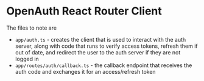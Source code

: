 # OpenAuth React Router Client

The files to note are

- `app/auth.ts` - creates the client that is used to interact with the auth server, along with code that runs to verify access tokens, refresh them if out of date, and redirect the user to the auth server if they are not logged in
- `app/routes/auth/callback.ts` - the callback endpoint that receives the auth code and exchanges it for an access/refresh token
